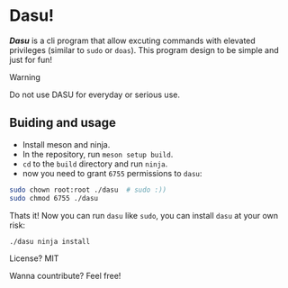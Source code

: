 # Dasu!

_**Dasu**_ is a cli program that allow excuting commands with elevated privileges (similar to `sudo` or `doas`). This program design to be simple and just for fun!

> [!WARNING]
> Do not use DASU for everyday or serious use. 

## Buiding and usage

* Install meson and ninja.
* In the repository, run `meson setup build`.
* `cd` to the `build` directory and run `ninja`.
* now you need to grant `6755` permissions to `dasu`:

```sh
sudo chown root:root ./dasu  # sudo :))
sudo chmod 6755 ./dasu
```

Thats it! Now you can run `dasu` like `sudo`, you can install `dasu` at your own risk:
```sh
./dasu ninja install
```

License? MIT

Wanna countribute? Feel free! 
